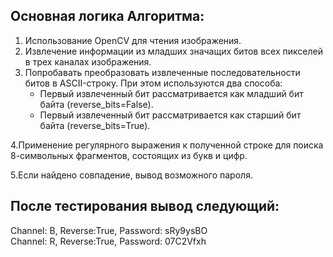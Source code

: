 ## Основная логика Алгоритма:
1. Использование OpenCV для чтения изображения.
2. Извлечение информации из младших значащих битов всех пикселей в трех каналах изображения.
3. Попробавать преобразовать извлеченные последовательности битов в ASCII-строку. При этом используются два способа:
    - Первый извлеченный бит рассматривается как младший бит байта (reverse_bits=False).
    - Первый извлеченный бит рассматривается как старший бит байта (reverse_bits=True).
  
4.Применение регулярного выражения  к полученной строке для поиска 8-символьных фрагментов, состоящих из букв и цифр.

5.Если найдено совпадение, вывод возможного пароля.

## После тестирования вывод следующий:
Channel: B, Reverse:True, Password: sRy9ysBO<br>
Channel: R, Reverse:True, Password: 07C2Vfxh
